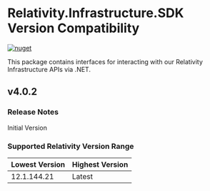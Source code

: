 # Relativity.Infrastructure.SDK Version Compatibility

[![nuget](https://img.shields.io/nuget/v/Relativity.Infrastructure.SDK.svg)](https://www.nuget.org/packages/Relativity.Infrastructure.SDK)

This package contains interfaces for interacting with our Relativity Infrastructure APIs via .NET.

## v4.0.2

### Release Notes

Initial Version

### Supported Relativity Version Range

Lowest Version | Highest Version
--- | ---
12.1.144.21 | Latest
